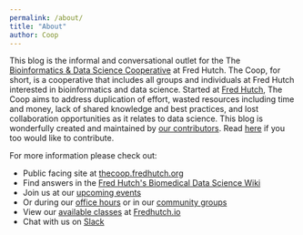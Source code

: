 ```yaml
---
permalink: /about/
title: "About"
author: Coop
---
```


This blog is the informal and conversational outlet for the The [Bioinformatics & Data Science Cooperative](https://research.fhcrc.org/coop/en.html) at Fred Hutch. The Coop, for short, is a cooperative that includes all groups and individuals at Fred Hutch interested in bioinformatics and data science. Started at [Fred Hutch](https://www.fredhutch.org/en.html), The Coop aims to address duplication of effort, wasted resources including time and money, lack of shared knowledge and best practices, and lost collaboration opportunities as it relates to data science. This blog is wonderfully created and maintained by [our contributors](/contributors/). Read [here](https://github.com/FredHutch/coop/blob/gh-pages/CONTRIBUTING.md) if you too would like to contribute.

For more information please check out:
- Public facing site at [thecoop.fredhutch.org](https://research.fhcrc.org/coop/en.html)
- Find answers in the [Fred Hutch's Biomedical Data Science Wiki](https://sciwiki.fredhutch.org/)
- Join us at our [upcoming events](https://research.fhcrc.org/coop/en/community/participate.html) 
- Or during our [office hours](https://sciwiki.fredhutch.org/scicomputing/reference_training/#office-hours) or in our [community groups](https://sciwiki.fredhutch.org/scicomputing/reference_training/#community-groups)
- View our [available classes](http://www.fredhutch.io/resources/) at [Fredhutch.io](http://www.fredhutch.io/)
- Chat with us on [Slack](https://fhbig.slack.com/) 
